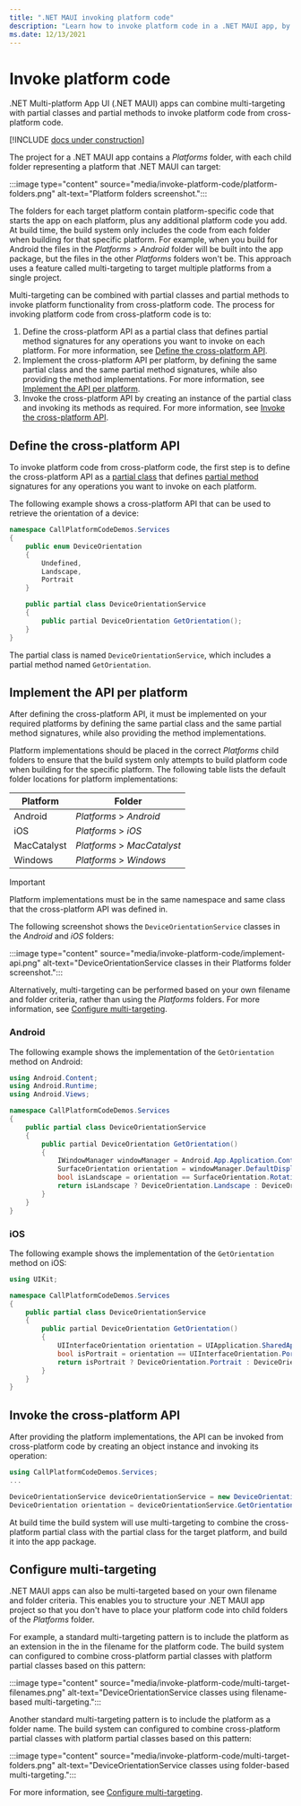 ```yaml
---
title: ".NET MAUI invoking platform code"
description: "Learn how to invoke platform code in a .NET MAUI app, by combining multi-targeting with partial classes and partial methods."
ms.date: 12/13/2021
---
```


# Invoke platform code

.NET Multi-platform App UI (.NET MAUI) apps can combine multi-targeting with partial classes and partial methods to invoke platform code from cross-platform code.

[!INCLUDE [docs under construction](~/includes/preview-note.md)]

The project for a .NET MAUI app contains a _Platforms_ folder, with each child folder representing a platform that .NET MAUI can target:

:::image type="content" source="media/invoke-platform-code/platform-folders.png" alt-text="Platform folders screenshot.":::

The folders for each target platform contain platform-specific code that starts the app on each platform, plus any additional platform code you add. At build time, the build system only includes the code from each folder when building for that specific platform. For example, when you build for Android the files in the _Platforms_ > _Android_ folder will be built into the app package, but the files in the other _Platforms_ folders won't be. This approach uses a feature called multi-targeting to target multiple platforms from a single project.

Multi-targeting can be combined with partial classes and partial methods to invoke platform functionality from cross-platform code. The process for invoking platform code from cross-platform code is to:

1. Define the cross-platform API as a partial class that defines partial method signatures for any operations you want to invoke on each platform. For more information, see [Define the cross-platform API](#define-the-cross-platform-api).
1. Implement the cross-platform API per platform, by defining the same partial class and the same partial method signatures, while also providing the method implementations. For more information, see [Implement the API per platform](#implement-the-api-per-platform).
1. Invoke the cross-platform API by creating an instance of the partial class and invoking its methods as required. For more information, see [Invoke the cross-platform API](#invoke-the-cross-platform-api).

## Define the cross-platform API

To invoke platform code from cross-platform code, the first step is to define the cross-platform API as a [partial class](/dotnet/csharp/programming-guide/classes-and-structs/partial-classes-and-methods#partial-classes) that defines [partial method](/dotnet/csharp/programming-guide/classes-and-structs/partial-classes-and-methods#partial-classes) signatures for any operations you want to invoke on each platform.

The following example shows a cross-platform API that can be used to retrieve the orientation of a device:

```csharp
namespace CallPlatformCodeDemos.Services
{
    public enum DeviceOrientation
    {
        Undefined,
        Landscape,
        Portrait
    }

    public partial class DeviceOrientationService
    {
        public partial DeviceOrientation GetOrientation();
    }
}
```

The partial class is named `DeviceOrientationService`, which includes a partial method named `GetOrientation`.

## Implement the API per platform

After defining the cross-platform API, it must be implemented on your required platforms by defining the same partial class and the same partial method signatures, while also providing the method implementations.

Platform implementations should be placed in the correct _Platforms_ child folders to ensure that the build system only attempts to build platform code when building for the specific platform. The following table lists the default folder locations for platform implementations:

| Platform | Folder |
| -------- | ------ |
| Android | _Platforms_ > _Android_ |
| iOS | _Platforms_ > _iOS_ |
| MacCatalyst | _Platforms_ > _MacCatalyst_ |
| Windows | _Platforms_ > _Windows_ |

> [!IMPORTANT]
> Platform implementations must be in the same namespace and same class that the cross-platform API was defined in.

The following screenshot shows the `DeviceOrientationService` classes in the _Android_ and _iOS_ folders:

:::image type="content" source="media/invoke-platform-code/implement-api.png" alt-text="DeviceOrientationService classes in their Platforms folder screenshot.":::

Alternatively, multi-targeting can be performed based on your own filename and folder criteria, rather than using the _Platforms_ folders. For more information, see [Configure multi-targeting](#configure-multi-targeting).

### Android

The following example shows the implementation of the `GetOrientation` method on Android:

```csharp
using Android.Content;
using Android.Runtime;
using Android.Views;

namespace CallPlatformCodeDemos.Services
{
    public partial class DeviceOrientationService
    {
        public partial DeviceOrientation GetOrientation()
        {
            IWindowManager windowManager = Android.App.Application.Context.GetSystemService(Context.WindowService).JavaCast<IWindowManager>();
            SurfaceOrientation orientation = windowManager.DefaultDisplay.Rotation;
            bool isLandscape = orientation == SurfaceOrientation.Rotation90 || orientation == SurfaceOrientation.Rotation270;
            return isLandscape ? DeviceOrientation.Landscape : DeviceOrientation.Portrait;
        }
    }
}
```

### iOS

The following example shows the implementation of the `GetOrientation` method on iOS:

```csharp
using UIKit;

namespace CallPlatformCodeDemos.Services
{
    public partial class DeviceOrientationService
    {
        public partial DeviceOrientation GetOrientation()
        {
            UIInterfaceOrientation orientation = UIApplication.SharedApplication.StatusBarOrientation;
            bool isPortrait = orientation == UIInterfaceOrientation.Portrait || orientation == UIInterfaceOrientation.PortraitUpsideDown;
            return isPortrait ? DeviceOrientation.Portrait : DeviceOrientation.Landscape;
        }
    }
}
```

## Invoke the cross-platform API

After providing the platform implementations, the API can be invoked from cross-platform code by creating an object instance and invoking its operation:

```csharp
using CallPlatformCodeDemos.Services;
...

DeviceOrientationService deviceOrientationService = new DeviceOrientationService();
DeviceOrientation orientation = deviceOrientationService.GetOrientation();
```

At build time the build system will use multi-targeting to combine the cross-platform partial class with the partial class for the target platform, and build it into the app package.

## Configure multi-targeting

.NET MAUI apps can also be multi-targeted based on your own filename and folder criteria. This enables you to structure your .NET MAUI app project so that you don't have to place your platform code into child folders of the _Platforms_ folder.

For example, a standard multi-targeting pattern is to include the platform as an extension in the in the filename for the platform code. The build system can configured to combine cross-platform partial classes with platform partial classes based on this pattern:

:::image type="content" source="media/invoke-platform-code/multi-target-filenames.png" alt-text="DeviceOrientationService classes using filename-based multi-targeting.":::

Another standard multi-targeting pattern is to include the platform as a folder name. The build system can configured to combine cross-platform partial classes with platform partial classes based on this pattern:

:::image type="content" source="media/invoke-platform-code/multi-target-folders.png" alt-text="DeviceOrientationService classes using folder-based multi-targeting.":::

For more information, see [Configure multi-targeting](configure-multi-targeting.md).
